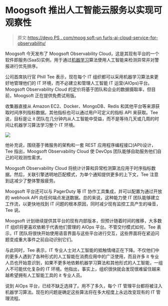 # Moogsoft 推出人工智能云服务以实现可观察性

> 原文:[https://devo PS . com/moog soft-un furls-ai-cloud-service-for-observability/](https://devops.com/moogsoft-unfurls-ai-cloud-service-for-observability/)

Moogsoft 今天发布了 Moogsoft Observability Cloud，这是其现有平台的一个软件即服务(SaaS)实例，用于通过[机器学习](https://devops.com/?s=machine%20learning)算法使用人工智能来检测异常并对警报进行优先排序。

公司首席执行官 Phill Tee 表示，现在每个 IT 组织都可以采用机器学习算法来更好地管理他们的 IT 环境，而不必建立和管理人工智能 IT 运营(AIOps)平台。Moogsoft Observability Cloud 的定价将基于团队和企业的数据摄取率，但目前，Moogsoft 正在提供免费试用版。

收集器直接从 Amazon EC2、Docker、MongoDB、Redis 和其他平台等来源获取时间序列指标数据。其他指标也可以通过用户可定义的指标 API 来获取。Tee 说，目标是让 it 团队在几分钟内从人工智能中受益，而不是等待几天或几周的时间让机器学习算法学习整个 IT 环境。

![](../Images/fa83050914bbe1c4ec87b3012eae41e4.png)

他补充说，围绕基于微服务的架构和一套 REST 应用程序编程接口(API)设计，Tee 指出，Moogsoft Observability Cloud 使 DevOps 团队能够自助服务他们自己的可观测性需求。

Moogsoft Observability Cloud 将统计计算和异常检测算法应用于时序指标数据。然后，关联引擎透明地匹配模式，为单个通知提供更多的上下文，Tee 注意到这减少了整体警报疲劳。

Moogsoft 平台还可以与 PagerDuty 等 IT 协作工具集成，并可以配置为通过开放的 webhook API 向任何端点发送数据。总的来说，这种能力使 IT 团队能够建立工作流，以更快地找到 IT 问题的根本原因，同时减少现有监控工具产生的噪音，Tee 说。

Moogsoft 计划继续提供其平台的现有内部版本，但预计随着时间的推移，大多数 IT 组织将更喜欢依赖于代表他们管理的 AIOps 平台。不管交付模式如何，Tee 表示，IT 团队将很快开始使用语音界面与这些平台进行交互，这些界面将在紧迫问题变成重大事件之前自动识别它们。

与此同时，Tee 表示，IT 专业人士对人工智能的抵触情绪正在下降。不仅他们中的更多人遇到了各种形式的人工智能在消费应用中的广泛使用，而且许多 it 专业人员也开始意识到，如果不更多地依赖机器学习算法和其他形式的人工智能，一组人不可能优化复杂的 IT 环境。他指出，事实上，组织很快就会发现很难留住越来越希望拥有人工智能工具的 it 专业人员。

说到 AIOps 平台，已经不缺乏选择了。用不了多久，每个 IT 管理平台都将被注入机器学习算法。现在的问题是确定这些算法将在多大程度上永远改变现有的 IT 管理流程。